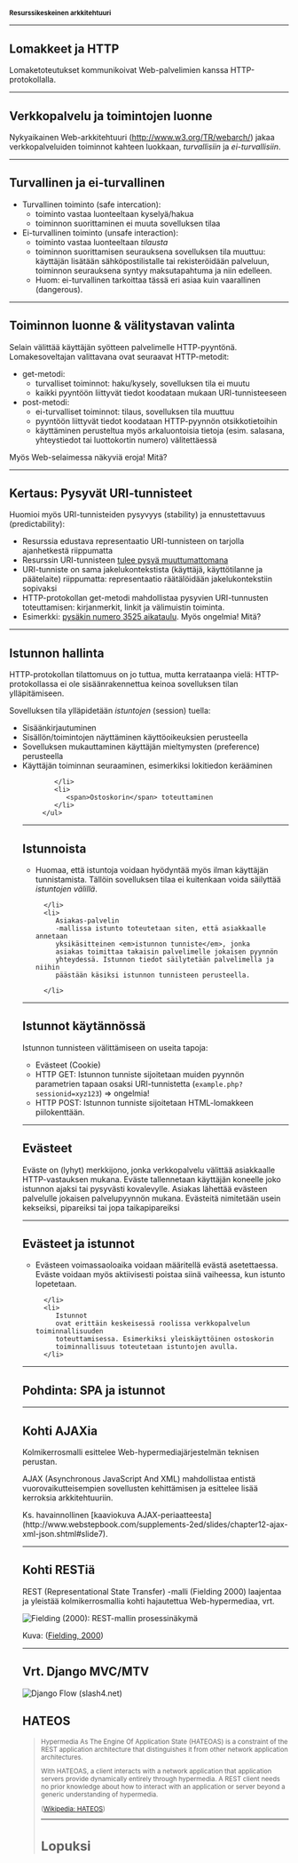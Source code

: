<h1 style="font-size: smaller;">Resurssikeskeinen arkkitehtuuri</h1>

---
## Lomakkeet ja HTTP    
<p>Lomaketoteutukset kommunikoivat Web-palvelimien kanssa HTTP-protokollalla.</p>

---

## Verkkopalvelu ja toimintojen luonne
   <p>Nykyaikainen Web-arkkitehtuuri (<a href="http://www.w3.org/TR/webarch/"><span>http://www.w3.org/TR/webarch/</span></a>) jakaa verkkopalveluiden toiminnot kahteen luokkaan, <dfn>turvallisiin</dfn> ja <dfn>ei-turvallisiin</dfn>.
   </p>

---


## Turvallinen ja ei-turvallinen

   <ul>
      <li><span>Turvallinen toiminto</span> (safe intercation):
         <ul>
            <li>toiminto vastaa luonteeltaan <span>kyselyä/hakua</span></li>
            <li>toiminnon suorittaminen ei muuta sovelluksen tilaa </li>
         </ul>
      </li>
      <li><span>Ei-turvallinen toiminto</span> (unsafe interaction):
         <ul>
            <li>toiminto vastaa luonteeltaan <em>tilausta</em></li>
            <li>toiminnon suorittamisen seurauksena sovelluksen tila muuttuu: käyttäjän lisätään sähköpostilistalle tai rekisteröidään palveluun,
               toiminnon seurauksena syntyy maksutapahtuma ja niin edelleen.
            </li>
            <li>Huom: ei-turvallinen tarkoittaa tässä eri asiaa kuin vaarallinen (dangerous).</li>
         </ul>
      </li>
   </ul>

---

## Toiminnon luonne &amp; välitystavan valinta

   <p>Selain välittää käyttäjän syötteen palvelimelle HTTP-pyyntönä. Lomakesoveltajan valittavana ovat seuraavat HTTP-metodit:
   </p>
   <ul>
      <li><span>get</span>-metodi:
         <ul>
            <li>turvalliset toiminnot: haku/kysely, sovelluksen tila ei muutu </li>
            <li>kaikki pyyntöön liittyvät tiedot koodataan mukaan URI-tunnisteeseen </li>
         </ul>
      </li>
      <li><span>post</span>-metodi:
         <ul>
            <li>ei-turvalliset toiminnot: tilaus, sovelluksen tila muuttuu </li>
            <li>pyyntöön liittyvät tiedot koodataan HTTP-pyynnön otsikkotietoihin </li>
            <li>käyttäminen perusteltua myös arkaluontoisia tietoja (esim. salasana, yhteystiedot tai luottokortin numero) välitettäessä  </li>
         </ul>
      </li>
   </ul>
   <p>Myös Web-selaimessa näkyviä eroja! Mitä?</p>

---

## Kertaus: Pysyvät URI-tunnisteet

   <p>Huomioi myös URI-tunnisteiden <span>pysyvyys</span> (stability) ja <span>ennustettavuus</span> (predictability):</p>
      <ul>
          <li>Resurssia edustava representaatio URI-tunnisteen on tarjolla ajanhetkestä riippumatta </li>
          <li>Resurssin URI-tunnisteen <a href="http://www.w3.org/Provider/Style/URI">tulee pysyä muuttumattomana</a></li>
          <li>URI-tunniste on sama jakelukontekstista (käyttäjä, käyttötilanne ja päätelaite) riippumatta: representaatio
         räätälöidään jakelukontekstiin sopivaksi</li>
      <li><span><span>HTTP-protokollan </span></span><span><span>get</span></span>-metodi mahdollistaa pysyvien URI-tunnusten toteuttamisen:
         kirjanmerkit, linkit ja välimuistin toiminta.</li>
      <li>Esimerkki: <a href="http://aikataulut.tampere.fi/?key=3525&amp;stop=3525">pysäkin numero 3525 aikataulu</a>. Myös ongelmia! Mitä?</li>
   </ul>

---

## Istunnon hallinta

HTTP-protokollan
tilattomuus on jo tuttua, mutta kerrataanpa vielä:
HTTP-protokollassa ei ole sisäänrakennettua keinoa sovelluksen
tilan ylläpitämiseen.

Sovelluksen tila ylläpidetään <dfn>istuntojen</dfn> (session)
tuella:
         <ul>
            <li>
               Sisäänkirjautuminen
            </li>
            <li>
               Sisällön/toimintojen
               näyttäminen käyttöoikeuksien perusteella
            </li>
            <li>
               Sovelluksen
               <span>mukauttaminen</span> käyttäjän mieltymysten
               (preference) perusteella
            </li>
            <li>
               Käyttäjän
               <span>toiminnan seuraaminen</span>, esimerkiksi
               lokitiedon kerääminen

            </li>
            <li>
               <span>Ostoskorin</span> toteuttaminen
            </li>
         </ul>

   ---

   ## Istunnoista

   <ul>
      <li>
         Huomaa, että
         istuntoja voidaan hyödyntää myös ilman käyttäjän tunnistamista.
         Tällöin sovelluksen tilaa ei kuitenkaan voida säilyttää
         <em>istuntojen välillä</em>.

      </li>
      <li>
         Asiakas-palvelin
         -mallissa istunto toteutetaan siten, että asiakkaalle annetaan
         yksikäsitteinen <em>istunnon tunniste</em>, jonka
         asiakas toimittaa takaisin palvelimelle jokaisen pyynnön
         yhteydessä. Istunnon tiedot säilytetään palvelimella ja niihin
         päästään käsiksi istunnon tunnisteen perusteella.

      </li>
   </ul>

---

## Istunnot käytännössä

Istunnon tunnisteen välittämiseen on useita tapoja:

<ul>
    <li><span>Evästeet</span> (Cookie)</li>
    <li>
       <span>HTTP GET:</span> Istunnon tunniste sijoitetaan muiden pyynnön
       parametrien tapaan osaksi URI-tunnistetta (<code>example.php?sessionid=xyz123</code>) =&gt;
       ongelmia!
    </li>
    <li>
       <span>HTTP POST:</span> Istunnon tunniste sijoitetaan HTML-lomakkeen
       piilokenttään.
    </li>
</ul>

---

## Evästeet

Eväste on (lyhyt) merkkijono, jonka
verkkopalvelu välittää asiakkaalle HTTP-vastauksen mukana. Eväste
tallennetaan käyttäjän koneelle joko istunnon ajaksi tai pysyvästi
kovalevylle. Asiakas lähettää evästeen palvelulle jokaisen
palvelupyynnön mukana. Evästeitä nimitetään usein kekseiksi,
pipareiksi tai jopa taikapipareiksi

---

## Evästeet ja istunnot

   <ul>
      <li>
         Evästeen voimassaoloaika voidaan määritellä evästä asetettaessa. Eväste
         voidaan myös aktiivisesti poistaa siinä vaiheessa, kun istunto
         lopetetaan.

      </li>
      <li>
         Istunnot
         ovat erittäin keskeisessä roolissa verkkopalvelun toiminnallisuuden
         toteuttamisessa. Esimerkiksi yleiskäyttöinen ostoskorin
         toiminnallisuus toteutetaan istuntojen avulla.
      </li>
   </ul>

---

## Pohdinta: SPA ja istunnot

---

## Kohti AJAXia

<p>Kolmikerrosmalli esittelee Web-hypermediajärjestelmän teknisen perustan.</p>
<p>AJAX (Asynchronous JavaScript And XML) mahdollistaa entistä vuorovaikutteisempien sovellusten kehittämisen ja esittelee lisää kerroksia arkkitehtuuriin.</p>
<p>
  Ks. havainnollinen [kaaviokuva AJAX-periaatteesta](http://www.webstepbook.com/supplements-2ed/slides/chapter12-ajax-xml-json.shtml#slide7).
</p>


---

## Kohti RESTiä

<p>REST (Representational State Transfer) -malli (Fielding 2000) laajentaa ja yleistää kolmikerrosmallia kohti hajautettua Web-hypermediaa, vrt.
    </p>
<p><img src="https://www.ics.uci.edu/~fielding/pubs/dissertation/rest_process_view.gif" alt="Fielding (2000): REST-mallin prosessinäkymä"/></p>

Kuva: ([Fielding, 2000](https://www.ics.uci.edu/~fielding/pubs/dissertation/rest_arch_style.htm))

---

## Vrt. Django MVC/MTV

![Django Flow (slash4.net)](http://slash4.de/learn-django/_images/day-3-django-flow.png)

## HATEOS

<blockquote style="font-size: smaller;"><p>Hypermedia As The Engine Of Application State (HATEOAS) is a constraint of the REST application architecture that distinguishes it from other network application architectures.</p>

<p>With HATEOAS, a client interacts with a network application that application servers provide dynamically entirely through hypermedia. A REST client needs no prior knowledge about how to interact with an application or server beyond a generic understanding of hypermedia.</p>

([Wikipedia: HATEOS](https://en.wikipedia.org/w/index.php?title=HATEOAS&oldid=812361783))

---

# Lopuksi
